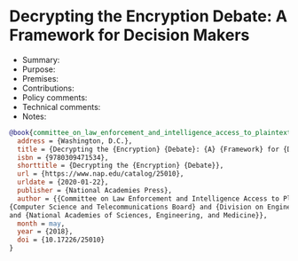 # Decrypting the Encryption Debate: A Framework for Decision Makers

- Summary:
- Purpose:
- Premises:
- Contributions:
- Policy comments:
- Technical comments:
- Notes:

```bib
@book{committee_on_law_enforcement_and_intelligence_access_to_plaintext_information_decrypting_2018,
  address = {Washington, D.C.},
  title = {Decrypting the {Encryption} {Debate}: {A} {Framework} for {Decision} {Makers}},
  isbn = {9780309471534},
  shorttitle = {Decrypting the {Encryption} {Debate}},
  url = {https://www.nap.edu/catalog/25010},
  urldate = {2020-01-22},
  publisher = {National Academies Press},
  author = {{Committee on Law Enforcement and Intelligence Access to Plaintext Information} and
{Computer Science and Telecommunications Board} and {Division on Engineering and Physical Sciences}
and {National Academies of Sciences, Engineering, and Medicine}},
  month = may,
  year = {2018},
  doi = {10.17226/25010}
}
```
